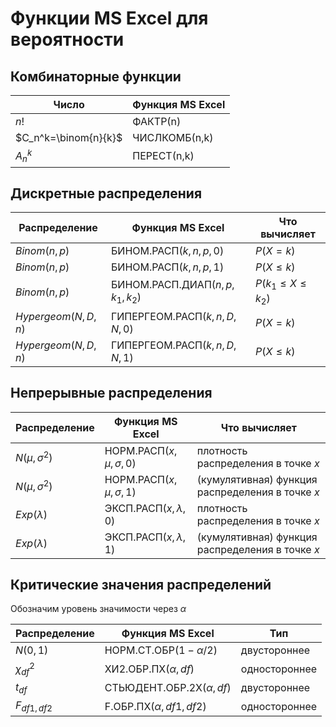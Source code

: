 # Функции MS Excel для вероятности

## Комбинаторные функции

|Число|Функция MS Excel|
|-|-|
|$n!$|ФАКТР(n)|
|$C_n^k=\binom{n}{k}$|ЧИСЛКОМБ(n,k)|
|$A_n^k$|ПЕРЕСТ(n,k)|

## Дискретные распределения

|Распределение|Функция MS Excel|Что вычисляет|
|-|-|-|
|$Binom(n,p)$|БИНОМ.РАСП($k,n,p,0$)|$P(X=k)$|
|$Binom(n,p)$|БИНОМ.РАСП($k,n,p,1$)|$P(X\leq k)$|
|$Binom(n,p)$|БИНОМ.РАСП.ДИАП($n,p,k_1,k_2$)|$P(k_1\leq X\leq k_2)$|
|$Hypergeom(N,D,n)$|ГИПЕРГЕОМ.РАСП($k,n,D,N,0$)|$P(X=k)$|
|$Hypergeom(N,D,n)$|ГИПЕРГЕОМ.РАСП($k,n,D,N,1$)|$P(X\leq k)$|

## Непрерывные распределения

|Распределение|Функция MS Excel|Что вычисляет|
|-|-|-|
|$N(\mu,\sigma^2)$|НОРМ.РАСП($x,\mu,\sigma,0$)|плотность распределения в точке $x$|
|$N(\mu,\sigma^2)$|НОРМ.РАСП($x,\mu,\sigma,1$)|(кумулятивная) функция распределения в точке $x$|
|$Exp(\lambda)$|ЭКСП.РАСП($x,\lambda,0$)|плотность распределения в точке $x$|
|$Exp(\lambda)$|ЭКСП.РАСП($x,\lambda,1$)|(кумулятивная) функция распределения в точке $x$|

## Критические значения распределений

Обозначим уровень значимости через $\alpha$

|Распределение|Функция MS Excel|Тип|
|-|-|-|
|$N(0,1)$|НОРМ.СТ.ОБР($1-\alpha/2$)|двустороннее|
|$\chi^2_{df}$|ХИ2.ОБР.ПХ($\alpha, df$)|одностороннее|
|$t_{df}$|СТЬЮДЕНТ.ОБР.2Х($\alpha,df$)|двустороннее|
|$F_{df1,df2}$|F.ОБР.ПХ($\alpha, df1, df2$)|одностороннее|
